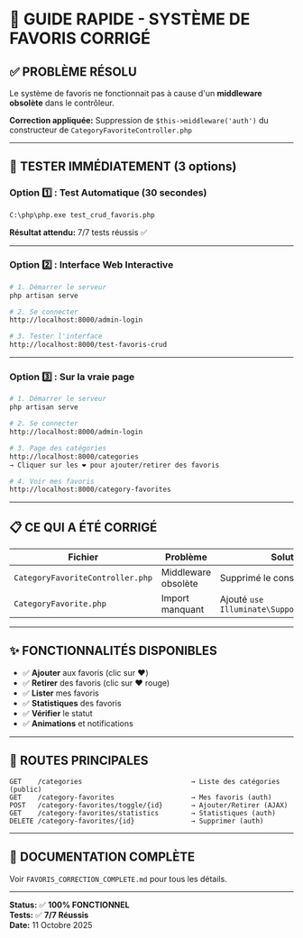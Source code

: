 # 🚀 GUIDE RAPIDE - SYSTÈME DE FAVORIS CORRIGÉ

## ✅ PROBLÈME RÉSOLU

Le système de favoris ne fonctionnait pas à cause d'un **middleware obsolète** dans le contrôleur.

**Correction appliquée:** Suppression de `$this->middleware('auth')` du constructeur de `CategoryFavoriteController.php`

---

## 🧪 TESTER IMMÉDIATEMENT (3 options)

### Option 1️⃣ : Test Automatique (30 secondes)
```bash
C:\php\php.exe test_crud_favoris.php
```
**Résultat attendu:** 7/7 tests réussis ✅

---

### Option 2️⃣ : Interface Web Interactive
```bash
# 1. Démarrer le serveur
php artisan serve

# 2. Se connecter
http://localhost:8000/admin-login

# 3. Tester l'interface
http://localhost:8000/test-favoris-crud
```

---

### Option 3️⃣ : Sur la vraie page
```bash
# 1. Démarrer le serveur
php artisan serve

# 2. Se connecter
http://localhost:8000/admin-login

# 3. Page des catégories
http://localhost:8000/categories
→ Cliquer sur les ❤️ pour ajouter/retirer des favoris

# 4. Voir mes favoris
http://localhost:8000/category-favorites
```

---

## 📋 CE QUI A ÉTÉ CORRIGÉ

| Fichier | Problème | Solution |
|---------|----------|----------|
| `CategoryFavoriteController.php` | Middleware obsolète | Supprimé le constructeur |
| `CategoryFavorite.php` | Import manquant | Ajouté `use Illuminate\Support\Facades\DB;` |

---

## ✨ FONCTIONNALITÉS DISPONIBLES

- ✅ **Ajouter** aux favoris (clic sur ❤️)
- ✅ **Retirer** des favoris (clic sur ❤️ rouge)
- ✅ **Lister** mes favoris
- ✅ **Statistiques** des favoris
- ✅ **Vérifier** le statut
- ✅ **Animations** et notifications

---

## 🎯 ROUTES PRINCIPALES

```
GET    /categories                           → Liste des catégories (public)
GET    /category-favorites                   → Mes favoris (auth)
POST   /category-favorites/toggle/{id}       → Ajouter/Retirer (AJAX)
GET    /category-favorites/statistics        → Statistiques (auth)
DELETE /category-favorites/{id}              → Supprimer (auth)
```

---

## 📖 DOCUMENTATION COMPLÈTE

Voir `FAVORIS_CORRECTION_COMPLETE.md` pour tous les détails.

---

**Status:** ✅ **100% FONCTIONNEL**  
**Tests:** ✅ **7/7 Réussis**  
**Date:** 11 Octobre 2025
